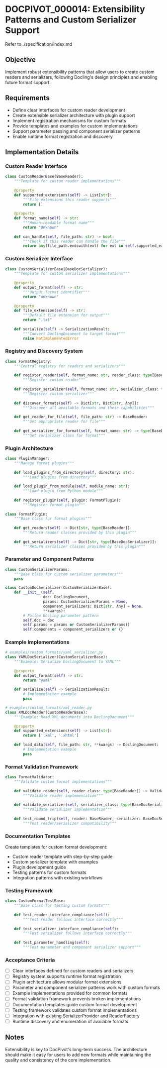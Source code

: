 # DOCPIVOT_000014: Extensibility Patterns and Custom Serializer Support

Refer to ./specification/index.md

## Objective

Implement robust extensibility patterns that allow users to create custom readers and serializers, following Docling's design principles and enabling future format support.

## Requirements

- Define clear interfaces for custom reader development
- Create extensible serializer architecture with plugin support
- Implement registration mechanisms for custom formats
- Provide templates and examples for custom implementations
- Support parameter passing and component serializer patterns
- Enable runtime format registration and discovery

## Implementation Details

### Custom Reader Interface
```python
class CustomReaderBase(BaseReader):
    """Template for custom reader implementations"""
    
    @property
    def supported_extensions(self) -> List[str]:
        """File extensions this reader supports"""
        return []
    
    @property  
    def format_name(self) -> str:
        """Human-readable format name"""
        return "Unknown"
    
    def can_handle(self, file_path: str) -> bool:
        """Check if this reader can handle the file"""
        return any(file_path.endswith(ext) for ext in self.supported_extensions)
```

### Custom Serializer Interface
```python
class CustomSerializerBase(BaseDocSerializer):
    """Template for custom serializer implementations"""
    
    @property
    def output_format(self) -> str:
        """Output format identifier"""
        return "unknown"
    
    @property
    def file_extension(self) -> str:
        """Default file extension for output"""
        return ".txt"
    
    def serialize(self) -> SerializationResult:
        """Convert DoclingDocument to target format"""
        raise NotImplementedError
```

### Registry and Discovery System
```python
class FormatRegistry:
    """Central registry for readers and serializers"""
    
    def register_reader(self, format_name: str, reader_class: type[BaseReader]):
        """Register custom reader"""
        
    def register_serializer(self, format_name: str, serializer_class: type[BaseDocSerializer]):
        """Register custom serializer"""
        
    def discover_formats(self) -> Dict[str, Dict[str, Any]]:
        """Discover all available formats and their capabilities"""
        
    def get_reader_for_file(self, file_path: str) -> BaseReader:
        """Get appropriate reader for file"""
        
    def get_serializer_for_format(self, format_name: str) -> type[BaseDocSerializer]:
        """Get serializer class for format"""
```

### Plugin Architecture
```python
class PluginManager:
    """Manage format plugins"""
    
    def load_plugins_from_directory(self, directory: str):
        """Load plugins from directory"""
        
    def load_plugin_from_module(self, module_name: str):
        """Load plugin from Python module"""
        
    def register_plugin(self, plugin: FormatPlugin):
        """Register format plugin"""
        
class FormatPlugin:
    """Base class for format plugins"""
    
    def get_readers(self) -> Dict[str, type[BaseReader]]:
        """Return reader classes provided by this plugin"""
        
    def get_serializers(self) -> Dict[str, type[BaseDocSerializer]]:
        """Return serializer classes provided by this plugin"""
```

### Parameter and Component Patterns
```python
class CustomSerializerParams:
    """Base class for custom serializer parameters"""
    pass

class CustomDocSerializer(CustomSerializerBase):
    def __init__(self, 
                 doc: DoclingDocument, 
                 params: CustomSerializerParams = None,
                 component_serializers: Dict[str, Any] = None,
                 **kwargs):
        # Follow Docling parameter pattern
        self.doc = doc
        self.params = params or CustomSerializerParams()
        self.components = component_serializers or {}
```

### Example Implementations
```python
# examples/custom_formats/yaml_serializer.py
class YAMLDocSerializer(CustomSerializerBase):
    """Example: Serialize DoclingDocument to YAML"""
    
    @property
    def output_format(self) -> str:
        return "yaml"
    
    def serialize(self) -> SerializationResult:
        # Implementation example
        pass

# examples/custom_formats/xml_reader.py  
class XMLDocReader(CustomReaderBase):
    """Example: Read XML documents into DoclingDocument"""
    
    @property
    def supported_extensions(self) -> List[str]:
        return ['.xml', '.xhtml']
    
    def load_data(self, file_path: str, **kwargs) -> DoclingDocument:
        # Implementation example
        pass
```

### Format Validation Framework
```python
class FormatValidator:
    """Validate custom format implementations"""
    
    def validate_reader(self, reader_class: type[BaseReader]) -> ValidationResult:
        """Validate reader implementation"""
        
    def validate_serializer(self, serializer_class: type[BaseDocSerializer]) -> ValidationResult:
        """Validate serializer implementation"""
        
    def test_round_trip(self, reader: BaseReader, serializer: BaseDocSerializer) -> TestResult:
        """Test reader/serializer compatibility"""
```

### Documentation Templates
Create templates for custom format development:
- Custom reader template with step-by-step guide
- Custom serializer template with examples
- Plugin development guide
- Testing patterns for custom formats
- Integration patterns with existing workflows

### Testing Framework
```python
class CustomFormatTestBase:
    """Base class for testing custom formats"""
    
    def test_reader_interface_compliance(self):
        """Test reader follows interface correctly"""
        
    def test_serializer_interface_compliance(self):
        """Test serializer follows interface correctly"""
        
    def test_parameter_handling(self):
        """Test parameter and component serializer support"""
```

### Acceptance Criteria

- [ ] Clear interfaces defined for custom readers and serializers
- [ ] Registry system supports runtime format registration
- [ ] Plugin architecture allows modular format extensions
- [ ] Parameter and component serializer patterns work with custom formats
- [ ] Example implementations provided for common formats
- [ ] Format validation framework prevents broken implementations
- [ ] Documentation templates guide custom format development
- [ ] Testing framework validates custom format implementations
- [ ] Integration with existing SerializerProvider and ReaderFactory
- [ ] Runtime discovery and enumeration of available formats

## Notes

Extensibility is key to DocPivot's long-term success. The architecture should make it easy for users to add new formats while maintaining the quality and consistency of the core implementation.